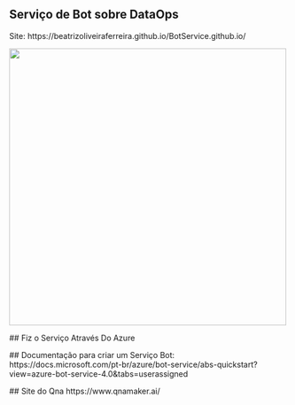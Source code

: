 ## Serviço de Bot sobre DataOps
<p>Site: https://beatrizoliveiraferreira.github.io/BotService.github.io/</p>
<img src = "https://cdn.pixabay.com/photo/2019/03/21/15/51/chatbot-4071274_1280.jpg" width=500 />
<p></p>
<p></p>
## Fiz o Serviço Através Do Azure 
<p>
## Documentação para criar um Serviço Bot: 
https://docs.microsoft.com/pt-br/azure/bot-service/abs-quickstart?view=azure-bot-service-4.0&tabs=userassigned
</p>
## Site do Qna
https://www.qnamaker.ai/




